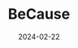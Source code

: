 ---  
layout: startup_page  
title: "BeCause"  
id: "because.eco"  
permalink: "/becausebecause.eco02222024/"  
website: "https://www.because.eco/"  
funding_round: "Seed"  
funding_amount: "$600K"  
investors: "Curiosity VC"  
about: "BeCause is an enterprise software company that helps the hospitality, travel, and tourism industries manage their sustainability data. Its platform automates data collection, analysis, and communication, enabling easier certification compliance and providing valuable insights for hotels and travel marketplaces. This improves operational efficiency and allows travelers to make more informed choices."  
markets: "Hospitality, Travel, Tourism, AI"  
hq: "Copenhagen, Denmark"  
founded_year: "2018"  
linkedin: "https://www.linkedin.com/company/because-eco/"  
twitter: ""  
instagram: ""  
facebook: ""  
crunchbase: "https://www.crunchbase.com/organization/because-eco"  
pitchbook: ""  

date_display: "22-Feb-2024"  
date: "2024-02-22"

# SEO Optimization  
meta_title: "BeCause - Seed Funding ($600K)"  
meta_description: "BeCause, BeCause is an enterprise software company that helps the hospitality, travel, and tourism industries manage their sustainability data. Its platform au..."  
meta_keywords: "BeCause, Hospitality, Travel, Tourism, AI, Seed funding"  
canonical_url: "https://startup.projectstartups.com/becausebecause.eco02222024/"  
---